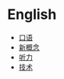 # English





* [口语](https://rhyme-yang.gitbook.io/speaking/)
* [新概念](https://rhyme-yang.gitbook.io/new-concept-english/)
* [听力](https://rhyme-yang.gitbook.io/english/)
* [技术](https://rhyme-yang.gitbook.io/tec/)
